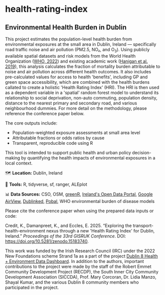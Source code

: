 # health-rating-index
## Environmental Health Burden in Dublin

This project estimates the population-level health burden from environmental exposures at the small area in Dublin, Ireland — specifically road traffic noise and air pollution (PM2.5, NO₂, and O<sub>3</sub>). Using publicly available spatial datasets and risk models from the World Health Organization ([WHO, 2022](https://www.eionet.europa.eu/etcs/etc-he/products/etc-he-products/etc-he-reports/etc-he-report-2022-10-health-risk-assessment-of-air-pollution-and-the-impact-of-the-new-who-guidelines/@@download/file/ETC%20HE%202022-10_Eionet_report_HRA_FINAL_28-11-2022.pdf)) and existing academic work ([Hanigan et al. 2019](https://ij-healthgeographics.biomedcentral.com/articles/10.1186/s12942-019-0184-x)), this analysis calculates the fraction of mortality burden attributable to noise and air pollution across different health outcomes. It also includes pre-calculated values for access to health 'benefits', including GP and green space accessibility, which are combined with the health burdens callated to create a holistic 'Health Rating Index' (HRI). The HRI is then used as a dependent variable in a 'spatial' random forest model to understand its relationship to social deprivation, non-auto commuting, population density, distance to the nearest primary and secondary road, and various neighbourhood dummies. For more detail on the methodology, please reference the conference paper below.

The core outputs include:
- Population-weighted exposure assessments at small area level
- Attributable fractions or odds ratios by cause
- Transparent, reproducible code using R

This tool is intended to support public health and urban policy decision-making by quantifying the health impacts of environmental exposures in a local context.

🗺️ **Location:** Dublin, Ireland  

🧪 **Tools:** R, tidyverse, sf, ranger, ALEplot

📊 **Data Sources:** CSO, OSM, [greenR](https://github.com/sachit27/greenR), [Ireland's Open Data Portal](https://data.gov.ie/dataset/family-practice-gp-sites), [Google AirView](https://data.gov.ie/dataset/google-airview-data-dublin-city), [Dublinked](https://data.smartdublin.ie/dataset/noise-maps-from-traffic-sources-in-dublin-city-council), [Pobal](https://data.gov.ie/dataset/pobal-hp-deprivation-index-scores-2022), WHO environmental burden of disease models

Please cite the conference paper when using the prepared data inputs or code:

Credit, K., Damanpreet, K., and Eccles, E. 2025. “Exploring the transport-health-environment nexus through a new 'Health Rating Index' for Dublin, Ireland.” _Proceedings of the 33rd GISRUK Conference_. DOI: https://doi.org/10.5281/zenodo.15183740. 

This work was funded by the Irish Research Council (IRC) under the 2022 New Foundations scheme Strand 1a as a part of the project [Dublin 8 Health + Environment Data Dashboard](https://experience.arcgis.com/experience/04749d06fd0e43d9a58d2e644a4bc71f/). In addition to the authors, important contributions to the project were made by the staff of the Robert Emmet Community Development Project (RECDP), the South Inner City Community Development Association (SICCDA), Prof. Mary Corcoran, Dr. Lidia Manzo, Shayal Kumar, and the various Dublin 8 community members who participated in the project. 
